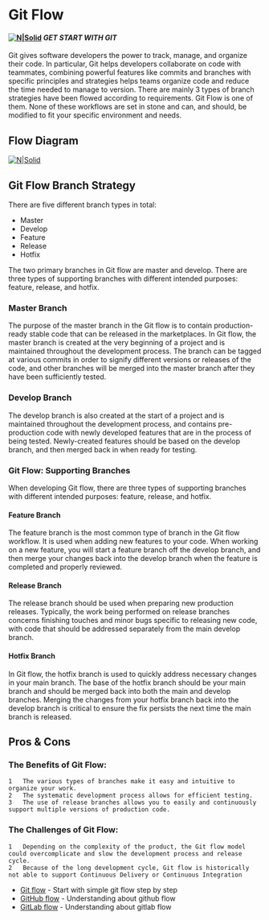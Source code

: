 # Git Flow 
#### [![N|Solid](https://github.githubassets.com/images/modules/site/icons/footer/github-mark.svg)](https://docs.github.com/en/get-started) _GET START WITH GIT_

Git gives software developers the power to track, manage, and organize their code. In particular, Git helps developers collaborate on code with teammates, combining powerful features like commits and branches with specific principles and strategies helps teams organize code and reduce the time needed to manage to version. There are mainly 3 types of branch strategies have been flowed according to requirements. Git Flow is one of them. None of these workflows are set in stone and can, and should, be modified to fit your specific environment and needs.

## Flow Diagram 
[![N|Solid](https://www.gitkraken.com/wp-content/uploads/2021/03/git-flow-4.svg)](https://www.gitkraken.com/learn/git/git-flow)

## Git Flow Branch Strategy
There are five different branch types in total:
- Master
- Develop
- Feature
- Release
- Hotfix

The two primary branches in Git flow are master and develop. There are three types of supporting branches with different intended purposes: feature, release, and hotfix.

### Master Branch
The purpose of the master branch in the Git flow is to contain production-ready stable code that can be released in the marketplaces.
In Git flow, the master branch is created at the very beginning of a project and is maintained throughout the development process. The branch can be tagged at various commits in order to signify different versions or releases of the code, and other branches will be merged into the master branch after they have been sufficiently tested.

### Develop Branch
The develop branch is also created at the start of a project and is maintained throughout the development process, and contains pre-production code with newly developed features that are in the process of being tested.
Newly-created features should be based on the develop branch, and then merged back in when ready for testing.

### Git Flow: Supporting Branches
When developing Git flow, there are three types of supporting branches with different intended purposes: feature, release, and hotfix.

#### Feature Branch
The feature branch is the most common type of branch in the Git flow workflow. It is used when adding new features to your code.
When working on a new feature, you will start a feature branch off the develop branch, and then merge your changes back into the develop branch when the feature is completed and properly reviewed.

#### Release Branch
The release branch should be used when preparing new production releases. Typically, the work being performed on release branches concerns finishing touches and minor bugs specific to releasing new code, with code that should be addressed separately from the main develop branch.

#### Hotfix Branch
In Git flow, the hotfix branch is used to quickly address necessary changes in your main branch.
The base of the hotfix branch should be your main branch and should be merged back into both the main and develop branches. Merging the changes from your hotfix branch back into the develop branch is critical to ensure the fix persists the next time the main branch is released.

## Pros & Cons
### The Benefits of Git Flow:
	1	The various types of branches make it easy and intuitive to organize your work.
	2	The systematic development process allows for efficient testing.
	3	The use of release branches allows you to easily and continuously support multiple versions of production code.
### The Challenges of Git Flow:
	1	Depending on the complexity of the product, the Git flow model could overcomplicate and slow the development process and release cycle.
	2	Because of the long development cycle, Git flow is historically not able to support Continuous Delivery or Continuous Integration

- [Git flow] - Start with simple git flow step by step  
- [GitHub flow] - Understanding about github flow
- [GitLab flow] - Understanding about gitlab flow

[Git flow]: <http://datasift.github.io/gitflow/IntroducingGitFlow.html>
[GitLab flow]: <https://docs.gitlab.com/ee/topics/gitlab_flow.html>
[GitHub flow]: <https://docs.github.com/en/get-started/quickstart/github-flow>

